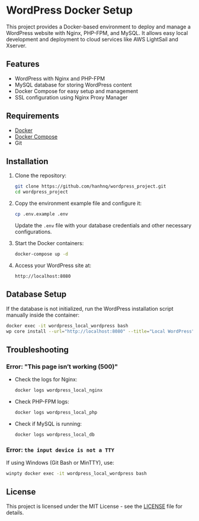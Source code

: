 # WordPress Docker Setup

This project provides a Docker-based environment to deploy and manage a WordPress website with Nginx, PHP-FPM, and MySQL. It allows easy local development and deployment to cloud services like AWS LightSail and Xserver.

## Features

- WordPress with Nginx and PHP-FPM
- MySQL database for storing WordPress content
- Docker Compose for easy setup and management
- SSL configuration using Nginx Proxy Manager

## Requirements

- [Docker](https://www.docker.com/get-started)
- [Docker Compose](https://docs.docker.com/compose/install/)
- Git

## Installation

1. Clone the repository:

   ```sh
   git clone https://github.com/hanhnq/wordpress_project.git
   cd wordpress_project
   ```

2. Copy the environment example file and configure it:

   ```sh
   cp .env.example .env
   ```

   Update the `.env` file with your database credentials and other necessary configurations.

3. Start the Docker containers:

   ```sh
   docker-compose up -d
   ```

4. Access your WordPress site at:

   ```
   http://localhost:8080
   ```

## Database Setup

If the database is not initialized, run the WordPress installation script manually inside the container:

```sh
docker exec -it wordpress_local_wordpress bash
wp core install --url="http://localhost:8080" --title="Local WordPress" --admin_user="admin" --admin_password="admin" --admin_email="admin@example.com"
```

## Troubleshooting

### Error: "This page isn’t working (500)"

- Check the logs for Nginx:
  ```sh
  docker logs wordpress_local_nginx
  ```
- Check PHP-FPM logs:
  ```sh
  docker logs wordpress_local_php
  ```
- Check if MySQL is running:
  ```sh
  docker logs wordpress_local_db
  ```

### Error: `the input device is not a TTY`

If using Windows (Git Bash or MinTTY), use:

```sh
winpty docker exec -it wordpress_local_wordpress bash
```

## License

This project is licensed under the MIT License - see the [LICENSE](LICENSE) file for details.

